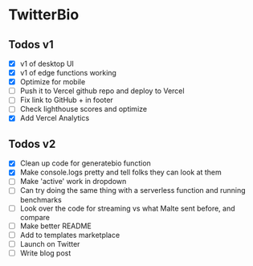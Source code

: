 # TwitterBio

## Todos v1

- [x] v1 of desktop UI
- [x] v1 of edge functions working
- [x] Optimize for mobile
- [ ] Push it to Vercel github repo and deploy to Vercel
- [ ] Fix link to GitHub + in footer
- [ ] Check lighthouse scores and optimize
- [x] Add Vercel Analytics

## Todos v2

- [x] Clean up code for generatebio function
- [x] Make console.logs pretty and tell folks they can look at them
- [ ] Make 'active' work in dropdown
- [ ] Can try doing the same thing with a serverless function and running benchmarks
- [ ] Look over the code for streaming vs what Malte sent before, and compare
- [ ] Make better README
- [ ] Add to templates marketplace
- [ ] Launch on Twitter
- [ ] Write blog post
